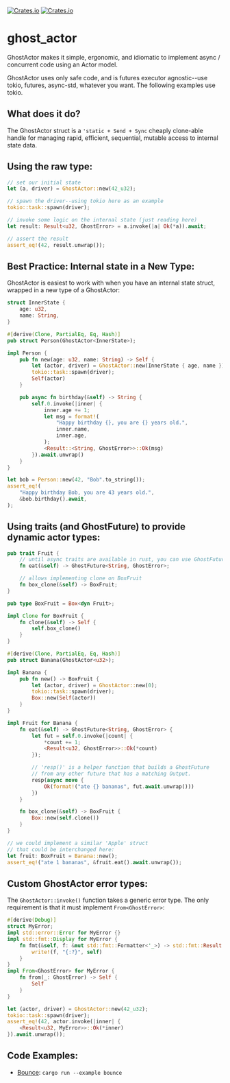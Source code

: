 <a href="https://github.com/holochain/ghost_actor/blob/master/LICENSE-APACHE">![Crates.io](https://img.shields.io/crates/l/ghost_actor)</a>
<a href="https://crates.io/crates/ghost_actor">![Crates.io](https://img.shields.io/crates/v/ghost_actor)</a>

# ghost_actor

GhostActor makes it simple, ergonomic, and idiomatic to implement
async / concurrent code using an Actor model.

GhostActor uses only safe code, and is futures executor agnostic--use
tokio, futures, async-std, whatever you want. The following examples use
tokio.

## What does it do?

The GhostActor struct is a `'static + Send + Sync` cheaply clone-able
handle for managing rapid, efficient, sequential, mutable access to
internal state data.

## Using the raw type:

```rust
// set our initial state
let (a, driver) = GhostActor::new(42_u32);

// spawn the driver--using tokio here as an example
tokio::task::spawn(driver);

// invoke some logic on the internal state (just reading here)
let result: Result<u32, GhostError> = a.invoke(|a| Ok(*a)).await;

// assert the result
assert_eq!(42, result.unwrap());
```

## Best Practice: Internal state in a New Type:

GhostActor is easiest to work with when you have an internal state struct,
wrapped in a new type of a GhostActor:

```rust
struct InnerState {
    age: u32,
    name: String,
}

#[derive(Clone, PartialEq, Eq, Hash)]
pub struct Person(GhostActor<InnerState>);

impl Person {
    pub fn new(age: u32, name: String) -> Self {
        let (actor, driver) = GhostActor::new(InnerState { age, name });
        tokio::task::spawn(driver);
        Self(actor)
    }

    pub async fn birthday(&self) -> String {
        self.0.invoke(|inner| {
            inner.age += 1;
            let msg = format!(
                "Happy birthday {}, you are {} years old.",
                inner.name,
                inner.age,
            );
            <Result::<String, GhostError>>::Ok(msg)
        }).await.unwrap()
    }
}

let bob = Person::new(42, "Bob".to_string());
assert_eq!(
    "Happy birthday Bob, you are 43 years old.",
    &bob.birthday().await,
);
```

## Using traits (and GhostFuture) to provide dynamic actor types:

```rust
pub trait Fruit {
    // until async traits are available in rust, you can use GhostFuture
    fn eat(&self) -> GhostFuture<String, GhostError>;

    // allows implementing clone on BoxFruit
    fn box_clone(&self) -> BoxFruit;
}

pub type BoxFruit = Box<dyn Fruit>;

impl Clone for BoxFruit {
    fn clone(&self) -> Self {
        self.box_clone()
    }
}

#[derive(Clone, PartialEq, Eq, Hash)]
pub struct Banana(GhostActor<u32>);

impl Banana {
    pub fn new() -> BoxFruit {
        let (actor, driver) = GhostActor::new(0);
        tokio::task::spawn(driver);
        Box::new(Self(actor))
    }
}

impl Fruit for Banana {
    fn eat(&self) -> GhostFuture<String, GhostError> {
        let fut = self.0.invoke(|count| {
            *count += 1;
            <Result<u32, GhostError>>::Ok(*count)
        });

        // 'resp()' is a helper function that builds a GhostFuture
        // from any other future that has a matching Output.
        resp(async move {
            Ok(format!("ate {} bananas", fut.await.unwrap()))
        })
    }

    fn box_clone(&self) -> BoxFruit {
        Box::new(self.clone())
    }
}

// we could implement a similar 'Apple' struct
// that could be interchanged here:
let fruit: BoxFruit = Banana::new();
assert_eq!("ate 1 bananas", &fruit.eat().await.unwrap());
```

## Custom GhostActor error types:

The `GhostActor::invoke()` function takes a generic error type.
The only requirement is that it must implement `From<GhostError>`:

```rust
#[derive(Debug)]
struct MyError;
impl std::error::Error for MyError {}
impl std::fmt::Display for MyError {
    fn fmt(&self, f: &mut std::fmt::Formatter<'_>) -> std::fmt::Result {
        write!(f, "{:?}", self)
    }
}
impl From<GhostError> for MyError {
    fn from(_: GhostError) -> Self {
        Self
    }
}

let (actor, driver) = GhostActor::new(42_u32);
tokio::task::spawn(driver);
assert_eq!(42, actor.invoke(|inner| {
    <Result<u32, MyError>>::Ok(*inner)
}).await.unwrap());
```

## Code Examples:

- [Bounce](https://github.com/holochain/ghost_actor/blob/master/crates/ghost_actor/examples/bounce.rs): `cargo run --example bounce`
